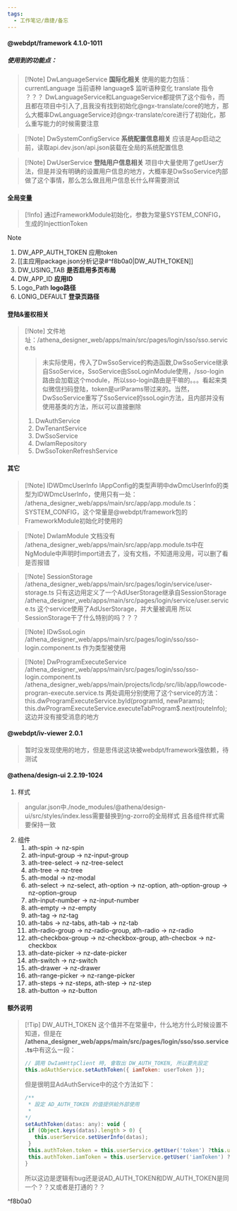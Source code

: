 ```yaml
---
tags:
  - 工作笔记/鼎捷/备忘
---
```

#### @webdpt/framework 4.1.0-1011
##### 使用到的功能点：
>[!Note] DwLanguageService **国际化相关**
>使用的能力包括：
>currentLanguage 当前语种
>language$ 监听语种变化
>translate 指令 ？？？ DwLanguageService和LanguageService都提供了这个指令，而且都在项目中引入了,且我没有找到初始化@ngx-translate/core的地方，那么大概率DwLanguageService对@ngx-translate/core进行了初始化，那么重写能力的时候需要注意

>[!Note] DwSystemConfigService **系统配置信息相关**
>应该是App启动之前，读取api.dev.json/api.json装载在全局的系统配置信息

>[!Note] DwUserService **登陆用户信息相关**
>项目中大量使用了getUser方法，但是并没有明确的设置用户信息的地方，大概率是DwSsoService内部做了这个事情，那么怎么做且用户信息长什么样需要测试

#### 全局变量
>[!Info] 
>通过FrameworkModule初始化，参数为常量SYSTEM_CONFIG，生成的InjecttionToken

>[!Note] 
>1. DW_APP_AUTH_TOKEN 应用token
>2. [[主应用package.json分析记录#^f8b0a0|DW_AUTH_TOKEN]]
>3. DW_USING_TAB **是否启用多页布局**
>4. DW_APP_ID **应用ID**
>5. Logo_Path **logo路径**
>6. LONIG_DEFAULT **登录页路径**

#### 登陆&鉴权相关
>[!Note] 文件地址：/athena_designer_web/apps/main/src/pages/login/sso/sso.service.ts
>> 未实际使用，传入了DwSsoService的构造函数,DwSsoService继承自SsoService，SsoService由SsoLoginModule使用，/sso-login路由会加载这个module，所以sso-login路由是干嘛的。。。看起来类似微信扫码登陆，token是urlParams带过来的。当然，DwSsoService重写了SsoService的ssoLogin方法，且内部并没有使用基类的方法，所以可以直接删除
>1. DwAuthService
>2. DwTenantService
>3. DwSsoService
>4. DwIamRepository
>5. DwSsoTokenRefreshService
>
#### 其它

>[!Note] IDWDmcUserInfo
>IAppConfig的类型声明中dwDmcUserInfo的类型为IDWDmcUserInfo，使用只有一处：
/athena_designer_web/apps/main/src/app/app.module.ts：SYSTEM_CONFIG，这个常量是@webdpt/framework包的FrameworkModule初始化时使用的

>[!Note] DwIamModule
>文档没有
/athena_designer_web/apps/main/src/app/app.module.ts中在NgModule中声明时import进去了，没有文档，不知道用没用，可以删了看是否报错

>[!Note] SessionStorage
>/athena_designer_web/apps/main/src/pages/login/service/user-storage.ts
只有这边用定义了一个AdUserStorage继承自SessionStorage
/athena_designer_web/apps/main/src/pages/login/service/user.service.ts
这个service使用了AdUserStorage，并大量被调用
所以SessionStorage干了什么特别的吗？？？

>[!Note] IDwSsoLogin
>/athena_designer_web/apps/main/src/pages/login/sso/sso-login.component.ts
作为类型被使用

>[!Note] DwProgramExecuteService
>/athena_designer_web/apps/main/src/pages/login/sso/sso-login.component.ts
/athena_designer_web/apps/main/projects/lcdp/src/lib/app/lowcode-progran-execute.service.ts
两处调用分别使用了这个service的方法：
this.dwProgramExecuteService.byId(programId, newParams);
this.dwProgramExecuteService.executeTabProgram$.next(routeInfo); 这边并没有接受消息的地方

#### @webdpt/iv-viewer 2.0.1
> 暂时没发现使用的地方，但是思伟说这块被webdpt/framework强依赖，待测试

#### @athena/design-ui 2.2.19-1024
1. 样式
>angular.json中./node_modules/@athena/design-ui/src/styles/index.less需要替换到ng-zorro的全局样式
且各组件样式需要保持一致
2. 组件
	1. ath-spin -> nz-spin
	2. ath-input-group -> nz-input-group
	3. ath-tree-select -> nz-tree-select
	4. ath-tree -> nz-tree
	5. ath-modal -> nz-modal
	6. ath-select -> nz-select, ath-option -> nz-option, ath-option-group -> nz-option-group
	7. ath-input-number -> nz-input-number
	8. ath-empty -> nz-empty
	9. ath-tag -> nz-tag
	10. ath-tabs -> nz-tabs, ath-tab -> nz-tab
	11. ath-radio-group -> nz-radio-group, ath-radio -> nz-radio
	12. ath-checkbox-group -> nz-checkbox-group, ath-checbox -> nz-checkbox
	13. ath-date-picker -> nz-date-picker
	14. ath-switch -> nz-switch
	15. ath-drawer -> nz-drawer
	16. ath-range-picker -> nz-range-picker
	17. ath-steps -> nz-steps, ath-step -> nz-step
	18. ath-button -> nz-button
#### 额外说明
>[!Tip] DW_AUTH_TOKEN
>这个值并不在常量中，什么地方什么时候设置不知道，但是在
>**/athena_designer_web/apps/main/src/pages/login/sso/sso.service.ts**中有这么一段：
>```javascript
>// 調用 DwIamHttpClient 時, 會取出 DW_AUTH_TOKEN, 所以要先設定
>this.adAuthService.setAuthToken({ iamToken: userToken });
>```
>但是很明显AdAuthService中的这个方法如下：
>```javascript
>/**
>  * 設定 AD_AUTH_TOKEN 的值提供給外部使用
>  *
>*/
>setAuthToken(datas: any): void {
>  if (Object.keys(datas).length > 0) {
>    this.userService.setUserInfo(datas);
>  }
>  this.authToken.token = this.userService.getUser('token') ?this.userService.getUser('token') : '';
>  this.authToken.iamToken = this.userService.getUser('iamToken') ? this.userService.getUser('iamToken') : '';
>}
>```
>所以这边是逻辑有bug还是说AD_AUTH_TOKEN和DW_AUTH_TOKEN是同一个？？又或者是打通的？？

^f8b0a0

